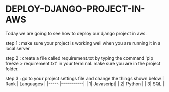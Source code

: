 # DEPLOY-DJANGO-PROJECT-IN-AWS

Today we are going to see how to deploy our django project in aws.

<html>
<body>
<div>
 
  <p>
    step 1 : make sure your project is working well when you are running it in a local server
  </p>
  <p>
    step 2 : create a file called requirement.txt by typing the command 'pip freeze > requirement.txt' in your terminal. make sure you are in the project folder.
  </p>
   <p>
    step 3 : go to your project settings file and change the things shown below
   | Rank | Languages |
   |-----:|-----------|
   |     1| Javascript|
   |     2| Python    |
   |     3| SQL       |
  </p>
</div>
</body>
</html>
